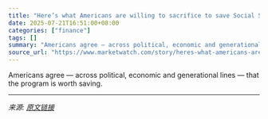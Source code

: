 ```yaml
---
title: "Here’s what Americans are willing to sacrifice to save Social Security"
date: 2025-07-21T16:51:00+08:00
categories: ["finance"]
tags: []
summary: "Americans agree — across political, economic and generational lines — that the program is worth saving."
source_url: "https://www.marketwatch.com/story/heres-what-americans-are-willing-to-sacrifice-to-save-social-security-2d755ba7?mod=mw_rss_topstories"
---
```


Americans agree — across political, economic and generational lines — that the program is worth saving.

---

*来源: [原文链接](https://www.marketwatch.com/story/heres-what-americans-are-willing-to-sacrifice-to-save-social-security-2d755ba7?mod=mw_rss_topstories)*
